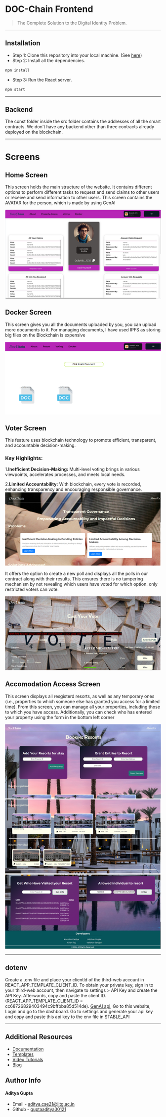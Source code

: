 # DOC-Chain Frontend
>The Complete Solution to the Digital Identity Problem. 

---

## Installation

- Step 1: Clone this repository into your local machine. (See [here](https://docs.github.com/en/repositories/creating-and-managing-repositories/cloning-a-repository))
- Step 2: Install all the dependencies. 
```bash
npm install
```
- Step 3: Run the React server.
```bash
npm start
```
---

## Backend
The const folder inside the src folder contains the addresses of all the smart contracts. We don't have any backend other than three contracts already deployed on the blockchain.

---

# Screens

## Home Screen
This screen holds the main structure of the website. It contains different options to perform different tasks to request and send claims to other users or receive and send information to other users. This screen contains the AVATAR for the person, which is made by using GenAI

![Home1](https://github.com/Krish-2512/Web3-hackathon-frontend/blob/master/img/homepg5.jpg)




## Docker Screen
This screen gives you all the documents uploaded by you, you can upload more documents to it. For managing documents, I have used IPFS as storing big files on the Blockchain is expensive

![ipfs1](https://github.com/Krish-2512/Web3-hackathon-frontend/blob/master/img/docker1.png)


## Voter Screen
This feature uses blockchain technology to promote efficient, transparent, and accountable decision-making.
### Key Highlights:
1.**Inefficient Decision-Making:** Multi-level voting brings in various viewpoints, accelerates processes, and meets local needs.

2.**Limited Accountability:** With blockchain, every vote is recorded, enhancing transparency and encouraging responsible governance.
![Votingpg](https://github.com/Krish-2512/Web3-hackathon-frontend/blob/master/img/motive1.png)

It offers the option to create a new poll and displays all the polls in our contract along with their results. This ensures there is no tampering mechanism by not revealing which users have voted for which option.
only restricted voters can vote.

![Voting1](https://github.com/Krish-2512/Web3-hackathon-frontend/blob/master/img/vote2.png)


## Accomodation Access Screen
This screen displays all resgisterd resorts, as well as any temporary ones (i.e., properties to which someone else has granted you access for a limited time). From this screen, you can manage all your properties, including those to which you have access. Additionally, you can check who has entered your property using the form in the bottom left corner 

![Resort1](https://github.com/Krish-2512/Web3-hackathon-frontend/blob/master/img/resort4.png)
![Resort2](https://github.com/Krish-2512/Web3-hackathon-frontend/blob/master/img/resort2.png)
![Resort3](https://github.com/Krish-2512/Web3-hackathon-frontend/blob/master/img/resort1.png)

-------
## dotenv
Create a .env file and place your clientId of the third-web account in REACT_APP_TEMPLATE_CLIENT_ID. To obtain your private key, sign in to your third-web account, then navigate to settings > API Key and create the API Key. Afterwards, copy and paste the client ID.
(REACT_APP_TEMPLATE_CLIENT_ID = cc68726829403494c9bffbba85d514de).
[GenAI api](https://stablediffusionapi.com/), Go to this website, Login and go to the dashboard. Go to settings and generate your api key
and copy and paste this api key to the env file in STABLE_API

------
## Additional Resources

- [Documentation](https://portal.thirdweb.com)
- [Templates](https://thirdweb.com/templates)
- [Video Tutorials](https://youtube.com/thirdweb_)
- [Blog](https://blog.thirdweb.com)

## Author Info

#### Aditya Gupta

- Email - [aditya.cse21@iitg.ac.in](mailto:aditya.cse21@iitg.ac.in)
- Github - [guptaaditya30121](https://github.com/guptaaditya30121)
<!---->
